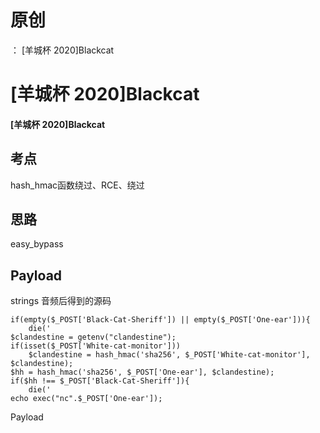 # 原创
：  [羊城杯 2020]Blackcat

# [羊城杯 2020]Blackcat

#### [羊城杯 2020]Blackcat

## 考点

> 
hash_hmac函数绕过、RCE、绕过


## 思路

> 



> 



> 
easy_bypass


## Payload

> 
strings 音频后得到的源码


```
if(empty($_POST['Black-Cat-Sheriff']) || empty($_POST['One-ear'])){
    die('
$clandestine = getenv("clandestine");
if(isset($_POST['White-cat-monitor']))
    $clandestine = hash_hmac('sha256', $_POST['White-cat-monitor'], $clandestine);
$hh = hash_hmac('sha256', $_POST['One-ear'], $clandestine);
if($hh !== $_POST['Black-Cat-Sheriff']){
    die('
echo exec("nc".$_POST['One-ear']);

```

> 
Payload

